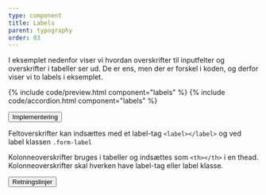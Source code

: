 ```yaml
---
type: component
title: Labels
parent: typography
order: 03
---
```


<p>I eksemplet nedenfor viser vi hvordan overskrifter til inputfelter og overskrifter i tabeller ser ud. De er ens, men der er forskel i koden, og derfor viser vi to labels i eksemplet.</p>

{% include code/preview.html component="labels" %}
{% include code/accordion.html component="labels" %}

<div class="accordion-bordered">
  <button class="button-unstyled accordion-button"
      aria-expanded="false" aria-controls="labels-docs-tech">
    Implementering
  </button>
  <div id="labels-docs-tech" aria-hidden="true" class="accordion-content">
    <p>Feltoverskrifter kan indsættes med et label-tag <code>&lt;label&gt;&lt;/label&gt;</code> og ved label klassen <code>.form-label</code></p>
    <p>Kolonneoverskrifter bruges i tabeller og indsættes som <code>&lt;th&gt;&lt;/th&gt;</code> i en thead. Kolonneoverskrifter skal hverken have label-tag eller label klasse.</p>
  </div>
</div>
<div class="accordion-bordered accordion-docs">
  <button class="button-unstyled accordion-button"
      aria-expanded="true" aria-controls="labels-docs">
    Retningslinjer
  </button>
  <div id="labels-docs" class="accordion-content">
    
  </div>
</div>
